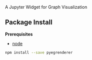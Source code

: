 A Jupyter Widget for Graph Visualization

Package Install
---------------

**Prerequisites**
- [node](http://nodejs.org/)

```bash
npm install --save pyegrenderer
```
